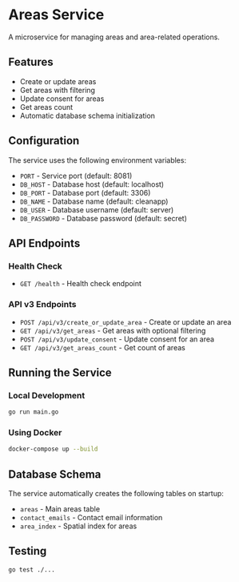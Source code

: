# Areas Service

A microservice for managing areas and area-related operations.

## Features

- Create or update areas
- Get areas with filtering
- Update consent for areas
- Get areas count
- Automatic database schema initialization

## Configuration

The service uses the following environment variables:

- `PORT` - Service port (default: 8081)
- `DB_HOST` - Database host (default: localhost)
- `DB_PORT` - Database port (default: 3306)
- `DB_NAME` - Database name (default: cleanapp)
- `DB_USER` - Database username (default: server)
- `DB_PASSWORD` - Database password (default: secret)

## API Endpoints

### Health Check
- `GET /health` - Health check endpoint

### API v3 Endpoints
- `POST /api/v3/create_or_update_area` - Create or update an area
- `GET /api/v3/get_areas` - Get areas with optional filtering
- `POST /api/v3/update_consent` - Update consent for an area
- `GET /api/v3/get_areas_count` - Get count of areas

## Running the Service

### Local Development

```bash
go run main.go
```

### Using Docker

```bash
docker-compose up --build
```

## Database Schema

The service automatically creates the following tables on startup:

- `areas` - Main areas table
- `contact_emails` - Contact email information
- `area_index` - Spatial index for areas

## Testing

```bash
go test ./...
``` 